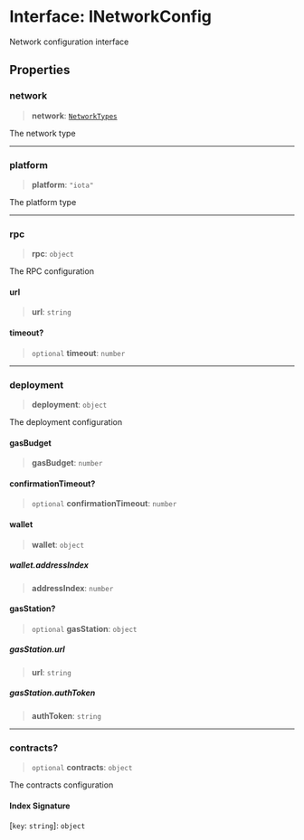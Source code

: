 # Interface: INetworkConfig

Network configuration interface

## Properties

### network

> **network**: [`NetworkTypes`](../type-aliases/NetworkTypes.md)

The network type

***

### platform

> **platform**: `"iota"`

The platform type

***

### rpc

> **rpc**: `object`

The RPC configuration

#### url

> **url**: `string`

#### timeout?

> `optional` **timeout**: `number`

***

### deployment

> **deployment**: `object`

The deployment configuration

#### gasBudget

> **gasBudget**: `number`

#### confirmationTimeout?

> `optional` **confirmationTimeout**: `number`

#### wallet

> **wallet**: `object`

##### wallet.addressIndex

> **addressIndex**: `number`

#### gasStation?

> `optional` **gasStation**: `object`

##### gasStation.url

> **url**: `string`

##### gasStation.authToken

> **authToken**: `string`

***

### contracts?

> `optional` **contracts**: `object`

The contracts configuration

#### Index Signature

\[`key`: `string`\]: `object`
